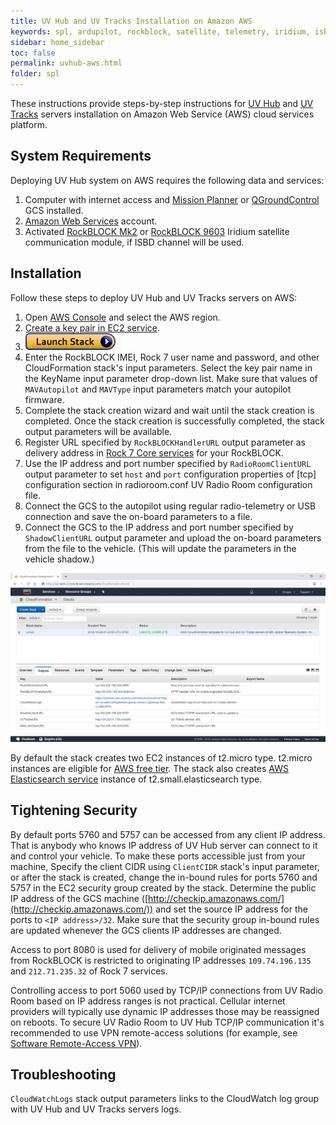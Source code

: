 ```yaml
---
title: UV Hub and UV Tracks Installation on Amazon AWS
keywords: spl, ardupilot, rockblock, satellite, telemetry, iridium, isbd, amazon, aws
sidebar: home_sidebar
toc: false
permalink: uvhub-aws.html
folder: spl
---
```


These instructions provide steps-by-step instructions for [UV Hub](uvhub.html) and [UV Tracks](uvtracks.html) servers installation on Amazon Web Service (AWS) cloud services platform.

## System Requirements

Deploying UV Hub system on AWS requires the following data and services:
1. Computer with internet access and [Mission Planner](http://ardupilot.org/planner/) or [QGroundControl](http://qgroundcontrol.com/) GCS installed.
2. [Amazon Web Services](https://aws.amazon.com/) account.
3. Activated [RockBLOCK Mk2](http://www.rock7mobile.com/products-rockblock) or [RockBLOCK 9603](http://www.rock7mobile.com/products-rockblock-9603) Iridium satellite communication module, if ISBD channel will be used.

## Installation

Follow these steps to deploy UV Hub and UV Tracks servers on AWS:
1. Open [AWS Console](https://aws.amazon.com/) and select the AWS region.
2. [Create a key pair in EC2 service](http://docs.aws.amazon.com/AWSEC2/latest/UserGuide/ec2-key-pairs.html#having-ec2-create-your-key-pair).
3. [![Launch Stack](images/cloudformation-launch-stack.png)](https://console.aws.amazon.com/cloudformation/home?#/stacks/new?stackName=uvhub&templateURL=https://s3-us-west-2.amazonaws.com/envirover/UVHub/uvhub.template)
5. Enter the RockBLOCK IMEI, Rock 7 user name and password, and other CloudFormation stack's input parameters. Select the key pair name in the KeyName input parameter drop-down list. Make sure that values of `MAVAutopilot` and `MAVType` input parameters match your autopilot firmware.
6. Complete the stack creation wizard and wait until the stack creation is completed.  Once the stack creation is successfully completed, the stack output parameters will be available.
7. Register URL specified by `RockBLOCKHandlerURL` output parameter as delivery address in [Rock 7 Core services](https://rockblock.rock7.com/Operations) for your RockBLOCK.
8. Use the IP address and port number specified by `RadioRoomClientURL` output parameter to set `host` and `port` configuration properties of [tcp] configuration section in radioroom.conf UV Radio Room configuration file.
9. Connect the GCS to the autopilot using regular radio-telemetry or USB connection and save the on-board parameters to a file. 
10. Connect the GCS to the IP address and port number specified by `ShadowClientURL` output parameter and upload the on-board parameters from the file to the vehicle. (This will update the parameters in the vehicle shadow.)


![UV Hub CloudFormation template](images/uvhub-cf.jpg)

By default the stack creates two EC2 instances of t2.micro type. t2.micro instances are eligible for [AWS free tier](https://aws.amazon.com/s/dm/optimization/server-side-test/free-tier/free_np/). The stack also creates [AWS Elasticsearch service](https://aws.amazon.com/elasticsearch-service/) instance of t2.small.elasticsearch type.

## Tightening Security

By default ports 5760 and 5757 can be accessed from any client IP address. That is anybody who knows IP address of UV Hub server can connect to it and control your vehicle. To make these ports accessible just from your machine, Specify the client CIDR using `ClientCIDR` stack's input parameter, or after the stack is created, change the in-bound rules for ports 5760 and 5757 in the EC2 security group created by the stack. Determine the public IP address of the GCS machine ([http://checkip.amazonaws.com/](http://checkip.amazonaws.com/)) and set the source IP address for the ports to `<IP address>/32`. Make sure that the security group in-bound rules are updated whenever the GCS clients IP addresses are changed.

Access to port 8080 is used for delivery of mobile originated messages from RockBLOCK is restricted to originating IP addresses `109.74.196.135` and `212.71.235.32` of Rock 7 services.

Controlling access to port 5060 used by TCP/IP connections from UV Radio Room based on IP address ranges is not practical. Cellular internet providers will typically use dynamic IP addresses those may be reassigned on reboots. To secure UV Radio Room to UV Hub TCP/IP communication it's recommended to use VPN  remote-access solutions (for example, see [Software Remote-Access VPN](https://docs.aws.amazon.com/aws-technical-content/latest/aws-vpc-connectivity-options/software-remote-access-vpn-internal-user.html)).

## Troubleshooting

`CloudWatchLogs` stack output parameters links to the CloudWatch log group with UV Hub and UV Tracks servers logs. 
